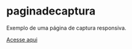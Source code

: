 # paginadecaptura
 Exemplo de uma página de captura responsiva.

[Acesse aqui](https://rodrigoalbues.github.io/site-academia/)
